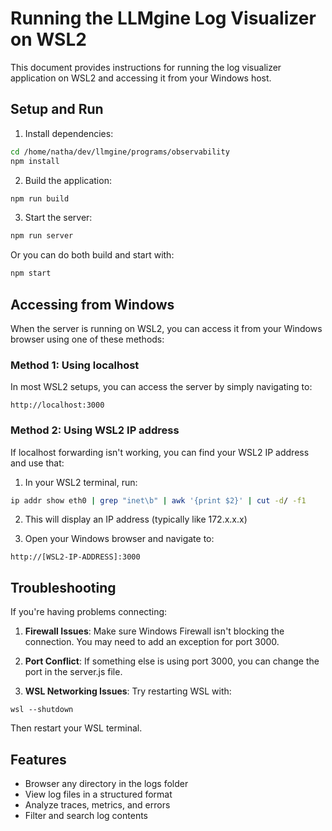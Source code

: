 # Running the LLMgine Log Visualizer on WSL2

This document provides instructions for running the log visualizer application on WSL2 and accessing it from your Windows host.

## Setup and Run

1. Install dependencies:
```bash
cd /home/natha/dev/llmgine/programs/observability
npm install
```

2. Build the application:
```bash
npm run build
```

3. Start the server:
```bash
npm run server
```

Or you can do both build and start with:
```bash
npm start
```

## Accessing from Windows

When the server is running on WSL2, you can access it from your Windows browser using one of these methods:

### Method 1: Using localhost
In most WSL2 setups, you can access the server by simply navigating to:
```
http://localhost:3000
```

### Method 2: Using WSL2 IP address
If localhost forwarding isn't working, you can find your WSL2 IP address and use that:

1. In your WSL2 terminal, run:
```bash
ip addr show eth0 | grep "inet\b" | awk '{print $2}' | cut -d/ -f1
```

2. This will display an IP address (typically like 172.x.x.x)

3. Open your Windows browser and navigate to:
```
http://[WSL2-IP-ADDRESS]:3000
```

## Troubleshooting

If you're having problems connecting:

1. **Firewall Issues**: Make sure Windows Firewall isn't blocking the connection. You may need to add an exception for port 3000.

2. **Port Conflict**: If something else is using port 3000, you can change the port in the server.js file.

3. **WSL Networking Issues**: Try restarting WSL with:
```
wsl --shutdown
```
Then restart your WSL terminal.

## Features

- Browser any directory in the logs folder
- View log files in a structured format
- Analyze traces, metrics, and errors
- Filter and search log contents
